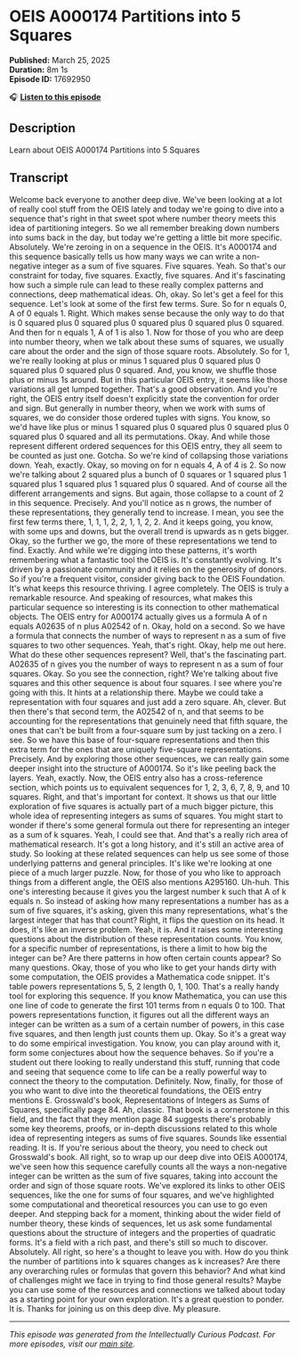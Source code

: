 # OEIS A000174 Partitions into 5 Squares

**Published:** March 25, 2025  
**Duration:** 8m 1s  
**Episode ID:** 17692950

🎧 **[Listen to this episode](https://intellectuallycurious.buzzsprout.com/2529712/episodes/17692950-oeis-a000174-partitions-into-5-squares)**

## Description

Learn about OEIS A000174 Partitions into 5 Squares

## Transcript

Welcome back everyone to another deep dive. We've been looking at a lot of really cool stuff from the OEIS lately and today we're going to dive into a sequence that's right in that sweet spot where number theory meets this idea of partitioning integers. So we all remember breaking down numbers into sums back in the day, but today we're getting a little bit more specific. Absolutely. We're zeroing in on a sequence in the OEIS. It's A000174 and this sequence basically tells us how many ways we can write a non-negative integer as a sum of five squares. Five squares. Yeah. So that's our constraint for today, five squares. Exactly, five squares. And it's fascinating how such a simple rule can lead to these really complex patterns and connections, deep mathematical ideas. Oh, okay. So let's get a feel for this sequence. Let's look at some of the first few terms. Sure. So for n equals 0, A of 0 equals 1. Right. Which makes sense because the only way to do that is 0 squared plus 0 squared plus 0 squared plus 0 squared plus 0 squared. And then for n equals 1, A of 1 is also 1. Now for those of you who are deep into number theory, when we talk about these sums of squares, we usually care about the order and the sign of those square roots. Absolutely. So for 1, we're really looking at plus or minus 1 squared plus 0 squared plus 0 squared plus 0 squared plus 0 squared. And, you know, we shuffle those plus or minus 1s around. But in this particular OEIS entry, it seems like those variations all get lumped together. That's a good observation. And you're right, the OEIS entry itself doesn't explicitly state the convention for order and sign. But generally in number theory, when we work with sums of squares, we do consider those ordered tuples with signs. You know, so we'd have like plus or minus 1 squared plus 0 squared plus 0 squared plus 0 squared plus 0 squared and all its permutations. Okay. And while those represent different ordered sequences for this OEIS entry, they all seem to be counted as just one. Gotcha. So we're kind of collapsing those variations down. Yeah, exactly. Okay, so moving on for n equals 4, A of 4 is 2. So now we're talking about 2 squared plus a bunch of 0 squares or 1 squared plus 1 squared plus 1 squared plus 1 squared plus 0 squared. And of course all the different arrangements and signs. But again, those collapse to a count of 2 in this sequence. Precisely. And you'll notice as n grows, the number of these representations, they generally tend to increase. I mean, you see the first few terms there, 1, 1, 1, 2, 2, 1, 1, 2, 2. And it keeps going, you know, with some ups and downs, but the overall trend is upwards as n gets bigger. Okay, so the further we go, the more of these representations we tend to find. Exactly. And while we're digging into these patterns, it's worth remembering what a fantastic tool the OEIS is. It's constantly evolving. It's driven by a passionate community and it relies on the generosity of donors. So if you're a frequent visitor, consider giving back to the OEIS Foundation. It's what keeps this resource thriving. I agree completely. The OEIS is truly a remarkable resource. And speaking of resources, what makes this particular sequence so interesting is its connection to other mathematical objects. The OEIS entry for A000174 actually gives us a formula A of n equals A02635 of n plus A02542 of n. Okay, hold on a second. So we have a formula that connects the number of ways to represent n as a sum of five squares to two other sequences. Yeah, that's right. Okay, help me out here. What do these other sequences represent? Well, that's the fascinating part. A02635 of n gives you the number of ways to represent n as a sum of four squares. Okay. So you see the connection, right? We're talking about five squares and this other sequence is about four squares. I see where you're going with this. It hints at a relationship there. Maybe we could take a representation with four squares and just add a zero square. Ah, clever. But then there's that second term, the A02542 of n, and that seems to be accounting for the representations that genuinely need that fifth square, the ones that can't be built from a four-square sum by just tacking on a zero. I see. So we have this base of four-square representations and then this extra term for the ones that are uniquely five-square representations. Precisely. And by exploring those other sequences, we can really gain some deeper insight into the structure of A000174. So it's like peeling back the layers. Yeah, exactly. Now, the OEIS entry also has a cross-reference section, which points us to equivalent sequences for 1, 2, 3, 6, 7, 8, 9, and 10 squares. Right, and that's important for context. It shows us that our little exploration of five squares is actually part of a much bigger picture, this whole idea of representing integers as sums of squares. You might start to wonder if there's some general formula out there for representing an integer as a sum of k squares. Yeah, I could see that. And that's a really rich area of mathematical research. It's got a long history, and it's still an active area of study. So looking at these related sequences can help us see some of those underlying patterns and general principles. It's like we're looking at one piece of a much larger puzzle. Now, for those of you who like to approach things from a different angle, the OEIS also mentions A295160. Uh-huh. This one's interesting because it gives you the largest number k such that A of k equals n. So instead of asking how many representations a number has as a sum of five squares, it's asking, given this many representations, what's the largest integer that has that count? Right, it flips the question on its head. It does, it's like an inverse problem. Yeah, it is. And it raises some interesting questions about the distribution of these representation counts. You know, for a specific number of representations, is there a limit to how big the integer can be? Are there patterns in how often certain counts appear? So many questions. Okay, those of you who like to get your hands dirty with some computation, the OEIS provides a Mathematica code snippet. It's table powers representations 5, 5, 2 length 0, 1, 100. That's a really handy tool for exploring this sequence. If you know Mathematica, you can use this one line of code to generate the first 101 terms from n equals 0 to 100. That powers representations function, it figures out all the different ways an integer can be written as a sum of a certain number of powers, in this case five squares, and then length just counts them up. Okay. So it's a great way to do some empirical investigation. You know, you can play around with it, form some conjectures about how the sequence behaves. So if you're a student out there looking to really understand this stuff, running that code and seeing that sequence come to life can be a really powerful way to connect the theory to the computation. Definitely. Now, finally, for those of you who want to dive into the theoretical foundations, the OEIS entry mentions E. Grosswald's book, Representations of Integers as Sums of Squares, specifically page 84. Ah, classic. That book is a cornerstone in this field, and the fact that they mention page 84 suggests there's probably some key theorems, proofs, or in-depth discussions related to this whole idea of representing integers as sums of five squares. Sounds like essential reading. It is. If you're serious about the theory, you need to check out Grosswald's book. All right, so to wrap up our deep dive into OEIS A000174, we've seen how this sequence carefully counts all the ways a non-negative integer can be written as the sum of five squares, taking into account the order and sign of those square roots. We've explored its links to other OEIS sequences, like the one for sums of four squares, and we've highlighted some computational and theoretical resources you can use to go even deeper. And stepping back for a moment, thinking about the wider field of number theory, these kinds of sequences, let us ask some fundamental questions about the structure of integers and the properties of quadratic forms. It's a field with a rich past, and there's still so much to discover. Absolutely. All right, so here's a thought to leave you with. How do you think the number of partitions into k squares changes as k increases? Are there any overarching rules or formulas that govern this behavior? And what kind of challenges might we face in trying to find those general results? Maybe you can use some of the resources and connections we talked about today as a starting point for your own exploration. It's a great question to ponder. It is. Thanks for joining us on this deep dive. My pleasure.

---
*This episode was generated from the Intellectually Curious Podcast. For more episodes, visit our [main site](https://intellectuallycurious.buzzsprout.com).*
